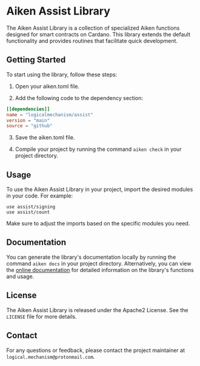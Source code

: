 # Aiken Assist Library

The Aiken Assist Library is a collection of specialized Aiken functions designed for smart contracts on Cardano. This library extends the default functionality and provides routines that facilitate quick development.

## Getting Started

To start using the library, follow these steps:

1. Open your aiken.toml file.

2. Add the following code to the dependency section:

```toml
[[dependencies]]
name = "logicalmechanism/assist"
version = "main"
source = "github"
```

3. Save the aiken.toml file.

4. Compile your project by running the command `aiken check` in your project directory.


## Usage

To use the Aiken Assist Library in your project, import the desired modules in your code. For example:

```aiken
use assist/signing
use assist/count
```

Make sure to adjust the imports based on the specific modules you need.

## Documentation

You can generate the library's documentation locally by running the command `aiken docs` in your project directory. Alternatively, you can view the [online documentation](https://htmlpreview.github.io/?https://raw.githubusercontent.com/logicalmechanism/assist/main/docs/index.html) for detailed information on the library's functions and usage.

## License

The Aiken Assist Library is released under the Apache2 License. See the `LICENSE` file for more details.

## Contact

For any questions or feedback, please contact the project maintainer at `logical.mechanism@protonmail.com`.